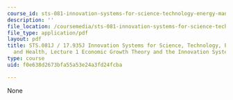 ```yaml
---
course_id: sts-081-innovation-systems-for-science-technology-energy-manufacturing-and-health-spring-2017
description: ''
file_location: /coursemedia/sts-081-innovation-systems-for-science-technology-energy-manufacturing-and-health-spring-2017/f0e638d2673bfa55a53e24a3fd24fcba_MITSTS_081JS17_lec1.pdf
file_type: application/pdf
layout: pdf
title: STS.081J / 17.935J Innovation Systems for Science, Technology, Energy, Manufacturing
  and Health, Lecture 1 Economic Growth Theory and the Innovation System
type: course
uid: f0e638d2673bfa55a53e24a3fd24fcba

---
```

None